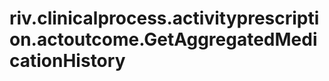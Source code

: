 riv.clinicalprocess.activityprescription.actoutcome.GetAggregatedMedicationHistory
==================================================================================

